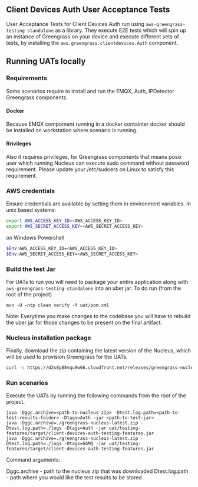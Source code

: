## Client Devices Auth User Acceptance Tests
User Acceptance Tests for Client Devices Auth run using `aws-greengrass-testing-standalone` as a library. They 
execute E2E
tests which will spin up an instance of Greengrass on your device and execute different sets of tests, by installing
the `aws.greengrass.clientdevices.Auth` component.

## Running UATs locally

### Requirements
Some scenarios require to install and run the EMQX, Auth, IPDetector Greengrass components.

#### Docker
Because EMQX compoment running in a docker containter docker should be installed on workstation where scenario is running.

#### Rrivileges
Also it requires privileges, for Greengrass components that means posix user which running Nucleus can execute sudo command without password requirement.
Please update your /etc/sudoers on Linux to satisfy this requirement.

### AWS credentials
Ensure credentials are available by setting them in environment variables. In unix based systems:

```bash
export AWS_ACCESS_KEY_ID=<AWS_ACCESS_KEY_ID>
export AWS_SECRET_ACCESS_KEY=<AWS_SECRET_ACCESS_KEY>
```

on Windows Powershell

```bash
$Env:AWS_ACCESS_KEY_ID=<AWS_ACCESS_KEY_ID>
$Env:AWS_SECRET_ACCESS_KEY=<AWS_SECRET_ACCESS_KEY>
```

### Build the test Jar
For UATs to run you will need to package your entire application along with `aws-greengrass-testing-standalone` into
an uber jar. To do run (from the root of the project)

```
mvn -U -ntp clean verify -f uat/pom.xml
```

Note: Everytime you make changes to the codebase you will have to rebuild the uber jar for those changes to be present on the final artifact.

### Nucleus installation package
Finally, download the zip containing the latest version of the Nucleus, which will be used to provision Greengrass for the UATs.

```bash
curl -s https://d2s8p88vqu9w66.cloudfront.net/releases/greengrass-nucleus-latest.zip > greengrass-nucleus-latest.zip
```

### Run scenarios
Execute the UATs by running the following commands from the root of the project.

```
java -Dggc.archive=<path-to-nucleus-zip> -Dtest.log.path=<path-to-test-results-folder> -Dtags=Auth -jar <path-to-test-jar>
java -Dggc.archive=./greengrass-nucleus-latest.zip -Dtest.log.path=./logs -Dtags=Auth -jar uat/testing-features/target/client-devices-auth-testing-features.jar
java -Dggc.archive=./greengrass-nucleus-latest.zip -Dtest.log.path=./logs -Dtags=GGMQ -jar uat/testing-features/target/client-devices-auth-testing-features.jar
```

Command arguments:

Dggc.archive - path to the nucleus zip that was downloaded
Dtest.log.path - path where you would like the test results to be stored

